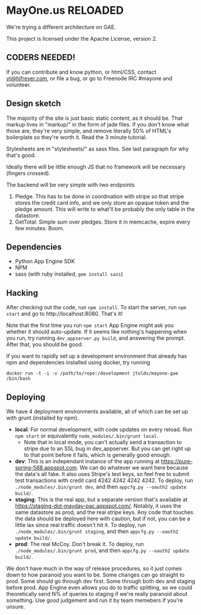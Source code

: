 MayOne.us RELOADED
==================

We're trying a different architecture on GAE.

This project is licensed under the Apache License, version 2.

CODERS NEEDED!
--------------
If you can contribute and know python, or html/CSS, contact yt@hjfreyer.com, or file a bug, or go to Freenode IRC #mayone and volunteer.

Design sketch
-------------

The majority of the site is just basic static content, as it should
be. That markup lives in "markup/" in the form of jade files. If you
don't know what those are, they're very simple, and remove literally
50% of HTML's boilerplate so they're worth it. Read the 3 minute
tutorial.

Stylesheets are in "stylesheets/" as sass files. See last paragraph
for why that's good.

Ideally there will be little enough JS that no framework will be necessary (fingers crossed).

The backend will be very simple with two endpoints

1. Pledge. This has to be done in coordination with stripe so that stripe stores the credit card info, and we only store an opaque token and the pledge amount. This will write to what'll be probably the only table in the datastore.
2. GetTotal: Simple sum over pledges. Store it in memcache, expire every few minutes. Boom.

Dependencies
------------
* Python App Engine SDK
* NPM
* sass (with ruby installed, `gem install sass`)

Hacking
-------
After checking out the code, run `npm install`. To start the server, run `npm start` and go to http://localhost:8080. That's it!

Note that the first time you run `npm start` App Engine might ask you whether it should auto-update. If it seems like nothing's happening when you run, try running `dev_appserver.py build`, and answering the prompt. After that, you should be good.

If you want to rapidly set up a development environment that already has npm and
dependencies installed using docker, try running

```
docker run -t -i -v /path/to/repo:/development jtolds/mayone-gae /bin/bash
```

Deploying
---------
We have 4 deployment environments available, all of which can be set up with grunt (installed by npm).
* **local**: For normal development, with code updates on every reload. Run `npm start` or equivalently `node_modules/.bin/grunt local`.
  * Note that in local mode, you can't actually send a transaction to stripe due to an SSL bug in dev_appserver. But 
    you can get right up to that point before it fails, which is generally good enough.
* **dev**: This is an independant instance of the app running at https://pure-spring-568.appspot.com. We can do 
  whatever we want here because the data's all fake. It also uses Stripe's test keys, so feel free to submit test 
  transactions with credit card 4242 4242 4242 4242. To deploy, run `./node_modules/.bin/grunt dev`, and then 
  `appcfg.py --oauth2 update build/`.
* **staging**: This is the real app, but a separate version that's available at https://staging-dot-mayday-pac.appspot.com/.
  Notably, it uses the same datastore as prod, and the real stripe keys. Any code that touches 
  the data should be deployed here with caution, but if not, you can be a little lax since real 
  traffic doesn't hit it. To deploy, run `./node_modules/.bin/grunt staging`, and then 
  `appcfg.py --oauth2 update build/`.
* **prod**: The real McCoy. Don't break it. To deploy, run `./node_modules/.bin/grunt prod`, and then 
  `appcfg.py --oauth2 update build/`.

We don't have much in the way of release procedures, so it just comes down to how paranoid you want to be. 
Some changes can go straight to prod. Some should go through dev first. Some through both dev and staging 
before prod. App Engine even allows you do to traffic splitting, so we could theoretically send N% of 
queries to staging if we're really paranoid about something. Use good judgement and run it by team memebers
if you're unsure.
